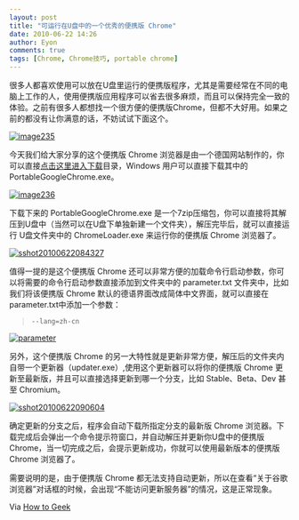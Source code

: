 ```yaml
---
layout: post
title: "可运行在U盘中的一个优秀的便携版 Chrome"
date: 2010-06-22 14:26
author: Eyon
comments: true
tags: [Chrome, Chrome技巧, portable chrome]
---
```

很多人都喜欢使用可以放在U盘里运行的便携版程序，尤其是需要经常在不同的电脑上工作的人，使用便携版应用程序可以省去很多麻烦，而且可以保持完全一致的体验。之前有很多人都想找一个很方便的便携版Chrome，但都不大好用。如果之前的都没有让你满意的话，不妨试试下面这个。

<a href="http://img.chromi.org/2010/06/image235.png">![](http://img.chromi.org/2010/06/image235-550x427.png "image235")</a>

今天我们给大家分享的这个便携版 Chrome 浏览器是由一个德国网站制作的，你可以直接[点击这里进入下载](http://ftp.hosteurope.de/mirror/stadt-bremerhaven.de/Chrome/)目录，Windows 用户可以直接下载其中的PortableGoogleChrome.exe。<!--more-->

<a href="http://img.chromi.org/2010/06/image236.png">![](http://img.chromi.org/2010/06/image236.png "image236")</a>

下载下来的 PortableGoogleChrome.exe 是一个7zip压缩包，你可以直接将其解压到U盘中（当然可以在U盘下单独新建一个文件夹），解压完毕后，就可以直接运行 U盘文件夹中的 ChromeLoader.exe 来运行你的便携版 Chrome 浏览器了。

<a href="http://img.chromi.org/2010/06/sshot20100622084327.png">![](http://img.chromi.org/2010/06/sshot20100622084327-550x385.png "sshot20100622084327")</a>

值得一提的是这个便携版 Chrome 还可以非常方便的加载命令行启动参数，你可以将需要的命令行启动参数直接添加到文件夹中的 parameter.txt 文件夹中，比如我们将该便携版 Chrome 默认的德语界面改成简体中文界面，就可以直接在 parameter.txt中添加一个参数：



>`--lang=zh-cn`



<a href="http://img.chromi.org/2010/06/parameter.jpg">![](http://img.chromi.org/2010/06/parameter.jpg "parameter")</a>

另外，这个便携版 Chrome 的另一大特性就是更新非常方便，解压后的文件夹内自带一个更新器（updater.exe）,使用这个更新器可以将你的便携版 Chrome 更新至最新版，并且可以直接选择更新到哪一个分支，比如 Stable、Beta、Dev 甚至 Chromium。

<a href="http://img.chromi.org/2010/06/sshot20100622090604.png">![](http://img.chromi.org/2010/06/sshot20100622090604.png "sshot20100622090604")</a>

确定更新的分支之后，程序会自动下载所指定分支的最新版 Chrome 浏览器。下载完成后会弹出一个命令提示符窗口，并自动解压并更新你U盘中的便携版 Chrome，当一切完成之后，会提示更新成功，你就可以使用最新版本的便携版 Chrome 浏览器了。

需要说明的是，由于便携版 Chrome 都无法支持自动更新，所以在查看“关于谷歌浏览器”对话框的时候，会出现“不能访问更新服务器”的情况，这是正常现象。

Via [How to Geek](http://www.howtogeek.com/howto/20006/run-portable-chrome-from-your-flash-drive-on-any-windows-machine/)

